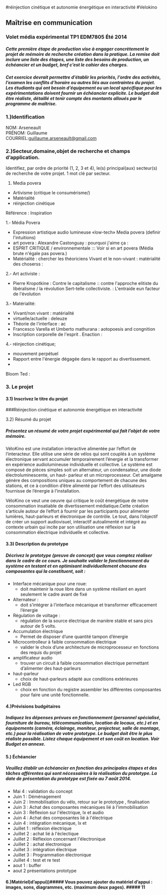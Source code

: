#réinjection cinétique et autonomie énergétique en interactivité #Velokino

## Maîtrise en communication  
### Volet média expérimental  TP1 EDM7805 Été 2014
##### Cette première étape de production vise à engager concrètement le projet de mémoire de recherche création dans  la  pratique.  La  remise  doit  inclure  une  liste  des  étapes,  une  liste  des  besoins  de  production,  un  échéancier  et  un  budget, bref c’est le cahier des charges. 

##### Cet exercice devrait permettre d’établir les priorités, l’ordre des activités, l’examen les conflits d’horaire ou autres  liés  aux  contraintes  du  projet.  Les  étudiants  qui  ont  besoin  d’équipement  ou  un  local  spécifique  pour  les  expérimentations doivent fournir un échéancier explicite. Le budget doit être réaliste, détaillé et tenir compte des  montants alloués par le programme de maîtrise.   

### 1.)Identification
NOM: Arseneault  
PRÉNOM: Guillaume  
COURRIEL:guillaume.arseneault@gmail.com

### 2.)Secteur,domaine,objet de recherche et champs d’application.
Identifiez, par ordre de priorité (1, 2, 3 et 4), le(s) principal(aux) secteur(s) de recherche de votre projet. 1 mot clé  par secteur. 

1. Media povera  
*  Artivisme (critique le consumérisme/)
*  Matérialité 
*  réinjection cinétique

Référence : Inspiration 

1.- Média Povera

*  Expression artistique audio lumineuse «low-tech»  Media povera (definir l'intuitions)
* art povera : Alexandre Castonguay : pourquoi j'aime ça :  
* ESPRIT CRITIQUE / environnementale  :::  Voir si en art povera (Média brute n'égale pas povera.)
* Matérialité : chercher les théoriciens 
Vivant et le non-vivant : matérialité des choserss : 


2.- Art activiste :  

* Pierre Kropotkine  :  Contre le capitalisme :: contre l'approche elitiste du libéralisme / la révolution Sert-telle collectiviste. : L'entraide eun facteur de l'évolution 


3.- Matérialité:
* Vivant/non vivant : matérialité 
* virtuelle/actuelle  : deleuze 
* Théorie de l'interface : ac
* Francesco Varella  et Umberto mathurana : aotopoesis and congnition 
* Inscription corporelle de l'esprit . Enaction : 


4.- réinjection cinétique;

* mouvement perpétuel
* Rapport entre l'énergie dégagée dans le rapport au divertissement.
* 
 
Bloom Ted : 
 
### 3. Le projet
#### 3.1) Inscrivez le titre du projet 

###Réinjection cinétique et autonomie énergétique en interactivité


3.2) Résumé du projet
##### Présentez un résumé de votre projet expérimental qui fait l’objet de votre mémoire.       

VéloKino est une installation interactive alimentée par l’effort de l’interacteur. Elle utilise une série de vélos qui sont couplés à un système électronique servant accumuler temporairement l’énergie et la transformer en expérience audiolumineuse individuelle et collective. 
Le système est composé de pièces simples soit un alternateur, un condensateur, une diode électroluminescente, un haut- parleur et un microprocesseur. Cet amalgame génère des compositions uniques au comportement de chacune des stations, et ce à condition d’être alimenté par l’effort des utilisateurs fournisse de l’énergie à l’installation.

VéloKino ce veut une oeuvre qui critique le coût énergétique de notre consommation insatiable de divertissement médiatique.Cette création s’articule autour de l’effort à fournir par les participants pour alimenter lumières, haut-parleurs et électronique de contrôle.  Le tout, dans l’objectif de créer un support audiovisuel, interactif autoalimenté et intégré au contexte urbain qui incite par son utilisation une réflexion sur la consommation électrique individuelle et collective.


                                         
#### 3.3) Description du prototype

##### Décrivez le prototype (preuve de concept) que vous comptez réaliser dans le cadre de ce cours.   Je souhaite valider le fonctionnement du système en testant et en optimisant individuellement chacune des composantes qui la constituent,  soit :

* Interface mécanique pour une roue: 
	*  doit maintenir la roue libre dans un système résiliant en ayant seulement le cadre avant de fixé
* Alternateur :
	*  doit s’intégrer à l’interface mécanique et transformer efficacement l’énergie    
* Régulation de voltage :
	*  régulation de la source électrique de manière stable et sans pics autour de 5 volts. 
* Accumulation électrique 
	* Permet de disposer d’une quantité tampon d’énergie 
* Microcontrolleur à faible consommation électrique
	*  valider le choix d’une architecture de microprocesseur en fonctions des requis du projet
* amplificateur audio
	* trouver un circuit à faible consommation électrique permettant d’alimenter des haut-parleurs
* haut-parleur 
	* choix de haut-parleurs adapté aux conditions extérieures 
* 	Led RGB
	* 	choix en fonction du registre assembler les différentes composantes pour faire une unité fonctionnelle. 

#### 4.)Prévisions budgétaires 
##### Indiquez les dépenses prévues en fonctionnement (personnel spécialisé, fourniture de bureau, télécommunication,  location de locaux, etc.) et en équipements (caméra, éclairage, moniteur, projecteur, salle de montage, etc.) pour la  réalisation  de  votre  prototype.  Le  budget  doit  être  le  plus  réaliste  possible.  Listez  chaque  équipement  et  son  coût  en location. Voir Budget en annexe.  
#### 5.) Échéancier  
##### Veuillez établir un échéancier en fonction des principales étapes et des tâches afférentes  qui sont nécessaires à la  réalisation du prototype. La date de présentation du prototype est fixée au 7 août 2014.   
* Mai 4 : validation du concept
* Juin 1 : Déménagement 
* Juin 2 : Immobilisation du vélo,  retour sur le prototype , finalisation 
* Juin 3 : Achat des composantes mécaniques lié à l'immobilisation
* Juin 3 : Réflexion sur l'électrique, lx et audio 
* Juin 4 : Achat des composantes lié à l'électrique
* Juin 4 : intégration mécanique,  lx et 
* Juillet 1 : réflexion électrique
* Juillet 2 : achat lié à l'éclectique
* Juillet 2 : Réflexion concernant l'électronique
* Juillet 2 : achat électronique
* Juillet 3 : intégration électrique
* Juillet 3 : Programmation électronique 
* Juillet 4 : test et re test
* aout 1 : buffer
* aout 2 présentations prototype 
#### 6.)Matériel)d’appui))##### Vous pouvez ajouter du matériel d’appui : images, sons, diagrammes, etc. (maximum deux pages). ##### 11